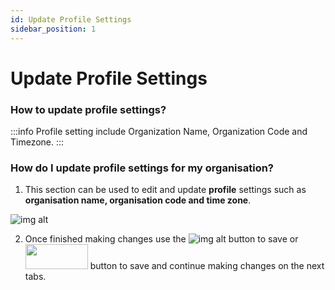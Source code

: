 ```yaml
---
id: Update Profile Settings
sidebar_position: 1
---
```

# Update Profile Settings

### How to update profile settings?
:::info
Profile setting include Organization Name, Organization Code and Timezone.
:::

### How do I update profile settings for my organisation?
1. This section can be used to edit and update **profile** settings such as **organisation name, organisation code and time zone**.

![img alt](/img/admin-settings-profile.png)

2. Once finished making changes use the ![img alt](/img/save-btn.png) button to save or <img src='/img/save-con-btn.png' height='40px' width='100px'/> button to save and continue making changes on the next tabs. 

